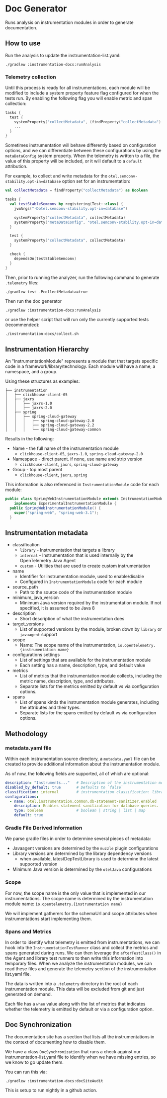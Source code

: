 # Doc Generator

Runs analysis on instrumentation modules in order to generate documentation.

## How to use

Run the analysis to update the instrumentation-list.yaml:

`./gradlew :instrumentation-docs:runAnalysis`

### Telemetry collection

Until this process is ready for all instrumentations, each module will be modified to include a
system property feature flag configured for when the tests run. By enabling the following flag you
will enable metric and span collection:

```kotlin
tasks {
  test {
    systemProperty("collectMetadata", (findProperty("collectMetadata") as? Boolean ?: false))
    ...
  }
}
```


Sometimes instrumentation will behave differently based on configuration options, and we can
differentiate between these configurations by using the `metaDataConfig` system property. When the
telemetry is written to a file, the value of this property will be included, or it will default to
a `default` attribution.

For example, to collect and write metadata for the `otel.semconv-stability.opt-in=database` option
set for an instrumentation:

```kotlin
val collectMetadata = findProperty("collectMetadata") as Boolean

tasks {
  val testStableSemconv by registering(Test::class) {
    jvmArgs("-Dotel.semconv-stability.opt-in=database")

    systemProperty("collectMetadata", collectMetadata)
    systemProperty("metaDataConfig", "otel.semconv-stability.opt-in=database")
  }

  test {
    systemProperty("collectMetadata", collectMetadata)
  }

  check {
    dependsOn(testStableSemconv)
  }
}
```

Then, prior to running the analyzer, run the following command to generate `.telemetry` files:

`./gradlew test -PcollectMetadata=true`

Then run the doc generator

`./gradlew :instrumentation-docs:runAnalysis`

or use the helper script that will run only the currently supported tests (recommended):

```bash
./instrumentation-docs/collect.sh
```

## Instrumentation Hierarchy

An "InstrumentationModule" represents a module that that targets specific code in a
framework/library/technology. Each module will have a name, a namespace, and a group.

Using these structures as examples:

```
├── instrumentation
│   ├── clickhouse-client-05
│   ├── jaxrs
│   │   ├── jaxrs-1.0
│   │   ├── jaxrs-2.0
│   ├── spring
│   │   ├── spring-cloud-gateway
│   │   │   ├── spring-cloud-gateway-2.0
│   │   │   ├── spring-cloud-gateway-2.2
│   │   │   └── spring-cloud-gateway-common
```

Results in the following:

* Name - the full name of the instrumentation module
  * `clickhouse-client-05`, `jaxrs-1.0`, `spring-cloud-gateway-2.0`
* Namespace - direct parent. if none, use name and strip version
  * `clickhouse-client`, `jaxrs`, `spring-cloud-gateway`
* Group - top most parent
  * `clickhouse-client`, `jaxrs`, `spring`

This information is also referenced in `InstrumentationModule` code for each module:

```java
public class SpringWebInstrumentationModule extends InstrumentationModule
    implements ExperimentalInstrumentationModule {
  public SpringWebInstrumentationModule() {
    super("spring-web", "spring-web-3.1");
  }
```

## Instrumentation metadata

* classification
  * `library` - Instrumentation that targets a library
  * `internal` - Instrumentation that is used internally by the OpenTelemetry Java Agent
  * `custom` - Utilities that are used to create custom instrumentation
* name
  * Identifier for instrumentation module, used to enable/disable
  * Configured in `InstrumentationModule` code for each module
* source_path
  * Path to the source code of the instrumentation module
* minimum_java_version
  * Minimum Java version required by the instrumentation module. If not specified, it is assumed to
    be Java 8
* description
  * Short description of what the instrumentation does
* target_versions
  * List of supported versions by the module, broken down by `library` or `javaagent` support
* scope
  * Name: The scope name of the instrumentation, `io.opentelemetry.{instrumentation name}`
* configurations settings
  * List of settings that are available for the instrumentation module
  * Each setting has a name, description, type, and default value
* metrics
  * List of metrics that the instrumentation module collects, including the metric name, description, type, and attributes.
  * Separate lists for the metrics emitted by default vs via configuration options.
* spans
  * List of spans kinds the instrumentation module generates, including the attributes and their types.
  * Separate lists for the spans emitted by default vs via configuration options.

## Methodology

### metadata.yaml file

Within each instrumentation source directory, a `metadata.yaml` file can be created to provide
additional information about the instrumentation module.

As of now, the following fields are supported, all of which are optional:

```yaml
description: "Instruments..."   # Description of the instrumentation module
disabled_by_default: true       # Defaults to `false`
classification: internal        # instrumentation classification: library | internal | custom
configurations:
  - name: otel.instrumentation.common.db-statement-sanitizer.enabled
    description: Enables statement sanitization for database queries.
    type: boolean               # boolean | string | list | map
    default: true
```

### Gradle File Derived Information

We parse gradle files in order to determine several pieces of metadata:

- Javaagent versions are determined by the `muzzle` plugin configurations
- Library versions are determined by the library dependency versions
  - when available, latestDepTestLibrary is used to determine the latest supported version
- Minimum Java version is determined by the `otelJava` configurations

### Scope

For now, the scope name is the only value that is implemented in our instrumentations. The scope
name is determined by the instrumentation module name:  `io.opentelemetry.{instrumentation name}`

We will implement gatherers for the schemaUrl and scope attributes when instrumentations start
implementing them.

### Spans and Metrics

In order to identify what telemetry is emitted from instrumentations, we can hook into the
`InstrumentationTestRunner` class and collect the metrics and spans generated during runs. We can then
leverage the `afterTestClass()` in the Agent and library test runners to then write this information
into temporary files. When we analyze the instrumentation modules, we can read these files and
generate the telemetry section of the instrumentation-list.yaml file.

The data is written into a `.telemetry` directory in the root of each instrumentation module. This
data will be excluded from git and just generated on demand.

Each file has a `when` value along with the list of metrics that indicates whether the telemetry is
emitted by default or via a configuration option.

## Doc Synchronization

The documentation site has a section that lists all the instrumentations in the context of
documenting how to disable them.

We have a class `DocSynchronization` that runs a check against our instrumentation-list.yaml file to
identify when we have missing entries, so we know to go update them.

You can run this via:

`./gradlew :instrumentation-docs:docSiteAudit`

This is setup to run nightly in a github action.
